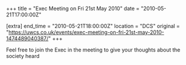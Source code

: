 +++
title = "Exec Meeting on Fri 21st May 2010"
date = "2010-05-21T17:00:00Z"

[extra]
end_time = "2010-05-21T18:00:00Z"
location = "DCS"
original = "https://uwcs.co.uk/events/exec-meeting-on-fri-21st-may-2010-1474489040387/"
+++

Feel free to join the Exec in the meeting to give your thoughts about the society heard

